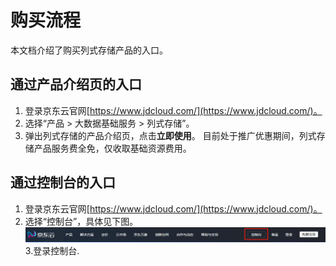# 购买流程

本文档介绍了购买列式存储产品的入口。

## 通过产品介绍页的入口
1. 登录京东云官网[https://www.jdcloud.com/](https://www.jdcloud.com/)。
2. 选择“产品 > 大数据基础服务 > 列式存储”。
3. 弹出列式存储的产品介绍页，点击**立即使用**。 目前处于推广优惠期间，列式存储产品服务费全免，仅收取基础资源费用。

## 通过控制台的入口

1. 登录京东云官网[https://www.jdcloud.com/](https://www.jdcloud.com/)。
2. 选择“控制台”，具体见下图。
![控制台](../../../../image/jmr/console-buy.png)
3.登录控制台.
